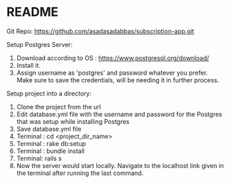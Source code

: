 # README
Git Repo: 
https://github.com/asadasadabbas/subscription-app.git

Setup Postgres Server:
1. Download according to OS : https://www.postgresql.org/download/
2. Install it.
3. Assign username as 'postgres' and password whatever you prefer. Make sure to save the credentials, will be needing it in further process.

Setup project into a directory:
1. Clone the project from the url
2. Edit database.yml file with the username and password for the Postgres that was setup while installing Postgres
3. Save database.yml file
4. Terminal :
	cd <project_dir_name>
5. Terminal :
	rake db:setup
6. Terminal :
	bundle install
7. Terminal:
	rails s
8. Now the server would start locally. Navigate to the localhost link given in the terminal after running the last command.






